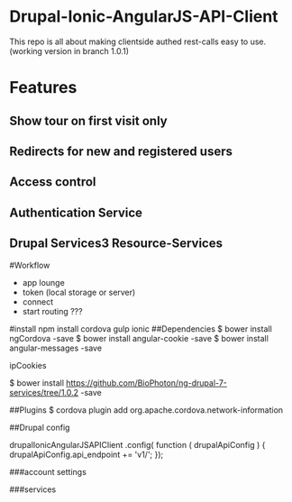 # Drupal-Ionic-AngularJS-API-Client
This repo is all about making clientside authed rest-calls easy to use.
(working version in branch 1.0.1)
# Features
## Show tour on first visit only
## Redirects for new and registered users
## Access control
## Authentication Service
## Drupal Services3 Resource-Services

#Workflow
- app lounge
- token (local storage or server)
- connect 
- start routing
???

#install
npm install cordova gulp ionic
##Dependencies
$ bower install ngCordova -save
$ bower install angular-cookie -save
$ bower install angular-messages -save

ipCookies

$ bower install https://github.com/BioPhoton/ng-drupal-7-services/tree/1.0.2 -save

##Plugins
$ cordova plugin add org.apache.cordova.network-information


##Drupal config

drupalIonicAngularJSAPIClient
	.config( function (  drupalApiConfig ) {
		drupalApiConfig.api_endpoint += 'v1/';
});

###account settings

###services
